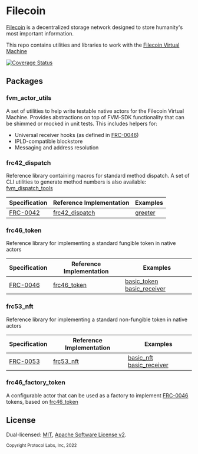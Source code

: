 # Filecoin

[Filecoin](https://filecoin.io) is a decentralized storage network designed to
store humanity's most important information.

This repo contains utilities and libraries to work with the
[Filecoin Virtual Machine](https://fvm.filecoin.io/)

[![Coverage Status](https://coveralls.io/repos/github/helix-onchain/filecoin/badge.svg?branch=main)](https://coveralls.io/github/helix-onchain/filecoin?branch=main)

## Packages

### fvm_actor_utils

A set of utilities to help write testable native actors for the Filecoin Virtual
Machine. Provides abstractions on top of FVM-SDK functionality that can be
shimmed or mocked in unit tests. This includes helpers for:

- Universal receiver hooks (as defined in
  [FRC-0046](https://github.com/filecoin-project/FIPs/blob/master/FRCs/frc-0046.md))
- IPLD-compatible blockstore
- Messaging and address resolution

### frc42_dispatch

Reference library containing macros for standard method dispatch. A set of CLI
utilities to generate method numbers is also available:
[fvm_dispatch_tools](./fvm_dispatch_tools/)

| Specification                                                                     | Reference Implementation                     | Examples                                         |
| --------------------------------------------------------------------------------- | -------------------------------------------- | ------------------------------------------------ |
| [FRC-0042](https://github.com/filecoin-project/FIPs/blob/master/FRCs/frc-0042.md) | [frc42_dispatch](./frc42_dispatch/README.md) | [greeter](./dispatch_examples/greeter/README.md) |

### frc46_token

Reference library for implementing a standard fungible token in native actors

| Specification                                                                     | Reference Implementation               | Examples                                                                                                                                                                   |
| --------------------------------------------------------------------------------- | -------------------------------------- | -------------------------------------------------------------------------------------------------------------------------------------------------------------------------- |
| [FRC-0046](https://github.com/filecoin-project/FIPs/blob/master/FRCs/frc-0046.md) | [frc46_token](./frc46_token/README.md) | [basic_token](./testing/fil_token_integration/actors/basic_token_actor/README.md) [basic_receiver](./testing/fil_token_integration/actors/basic_receiving_actor/README.md) |

### frc53_nft

Reference library for implementing a standard non-fungible token in native
actors

| Specification                                                                     | Reference Implementation           | Examples                                                                                                                                                               |
| --------------------------------------------------------------------------------- | ---------------------------------- | ---------------------------------------------------------------------------------------------------------------------------------------------------------------------- |
| [FRC-0053](https://github.com/filecoin-project/FIPs/blob/master/FRCs/frc-0053.md) | [frc53_nft](./frc53_nft/README.md) | [basic_nft](./testing/fil_token_integration/actors/basic_nft_actor/README.md) [basic_receiver](./testing/fil_token_integration/actors/basic_receiving_actor/README.md) |

### frc46_factory_token

A configurable actor that can be used as a factory to implement [FRC-0046](https://github.com/filecoin-project/FIPs/blob/master/FRCs/frc-0046.md) tokens, based on [frc46_token](./frc46_token/README.md)

## License

Dual-licensed: [MIT](./LICENSE-MIT),
[Apache Software License v2](./LICENSE-APACHE).

<sub>Copyright Protocol Labs, Inc, 2022</sub>
